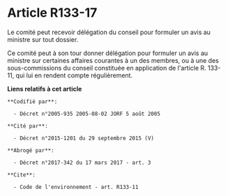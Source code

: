 # Article R133-17

Le comité peut recevoir délégation du conseil pour formuler un avis au ministre sur tout dossier. 

Ce comité peut à son tour donner délégation pour formuler un avis au ministre sur certaines affaires courantes à un des
membres, ou à une des sous-commissions du conseil constituée en application de l'article R. 133-11, qui lui en rendent compte
régulièrement.

**Liens relatifs à cet article**

	**Codifié par**:

	  - Décret n°2005-935 2005-08-02 JORF 5 août 2005

	**Cité par**:

	  - Décret n°2015-1201 du 29 septembre 2015 (V)

	**Abrogé par**:

	  - Décret n°2017-342 du 17 mars 2017 - art. 3

	**Cite**:

	  - Code de l'environnement - art. R133-11
